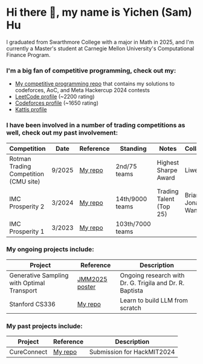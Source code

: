 # Hi there 👋, my name is Yichen (Sam) Hu

I graduated from Swarthmore College with a major in Math in 2025, and I'm currently a Master's student at Carnegie Mellon University's Computational Finance Program.

### I'm a big fan of competitive programming, check out my:

- [My competitive programming repo](https://github.com/samhuyc/Competitive-Programming-Prep) that contains my solutions to codeforces, AoC, and Meta Hackercup 2024 contests
- [LeetCode profile](https://leetcode.com/u/bronzekiller2017/) (~2200 rating)
- [Codeforces profile](https://codeforces.com/profile/samhuyc) (~1650 rating)
- [Kattis profile](https://open.kattis.com/users/samhuyc)

### I have been involved in a number of trading competitions as well, check out my past involvement:

| Competition | Date | Reference | Standing | Notes | Collaborators |
| --- | --- | --- | --- | --- | --- |
|Rotman Trading Competition (CMU site)| 9/2025 | [My repo](https://github.com/samhuyc/Rotman2025) | 2nd/75 teams | Highest Sharpe Award | Liwen Tang|
|IMC Prosperity 2| 3/2024 | [My repo](https://github.com/samhuyc/IMC2024) | 14th/9000 teams | Trading Talent (Top 25)| Brian Xiang, Jonathan Wang|
|IMC Prosperity 1| 3/2023 | [My repo](https://github.com/samhuyc/IMC2023) | 103th/7000 teams | | | 

### My ongoing projects include:

| Project | Reference | Description | 
| --- | --- | --- | 
| Generative Sampling with Optimal Transport| [JMM2025 poster](https://github.com/samhuyc/Optimal-Transport-based-Gradient-Flow-Model) | Ongoing research with Dr. G. Trigila and Dr. R. Baptista | 
| Stanford CS336 | [My repo](https://github.com/samhuyc/CS336-hw1) | Learn to build LLM from scratch | 

### My past projects include:

| Project | Reference | Description | 
| --- | --- | --- |
| CureConnect| [My repo](https://github.com/samhuyc/Cure-Connect) | Submission for HackMIT2024 |